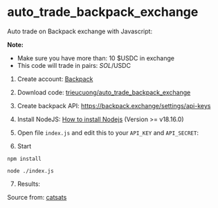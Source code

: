 # auto_trade_backpack_exchange


Auto trade on Backpack exchange with Javascript:


**Note:**
- Make sure you have more than: 10 $USDC in exchange
- This code will trade in pairs: $SOL/$USDC

1. Create account: [Backpack](https://backpack.exchange/refer/1fb950ab-eca9-40a6-941b-d134d22b9f4c)

2. Download code: [trieucuong/auto_trade_backpack_exchange](https://github.com/trieucuong/tea)

3. Create backpack API: https://backpack.exchange/settings/api-keys


4. Install NodeJS: [How to install Nodejs](https://www.geeksforgeeks.org/installation-of-node-js-on-windows) (Version >= v18.16.0) 

5. Open file ```index.js``` and edit this to your ```API_KEY``` and ```API_SECRET```:

6. Start
```
npm install
```
```
node ./index.js
```

7. Results:
   

Source from: [catsats](https://github.com/catsats)
